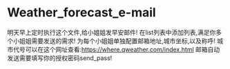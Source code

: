 # Weather_forecast_e-mail
明天早上定时执行这个文件,给小姐姐发早安邮件!
在list列表中添加列表,满足你多个小姐姐需要发送的需求!
为每个小姐姐单独配置邮箱地址,城市坐标,以及称呼!
城市代号可以在这个网址查看:https://where.qweather.com/index.html
邮箱自动发送需要填写你的授权密码send_pass!
